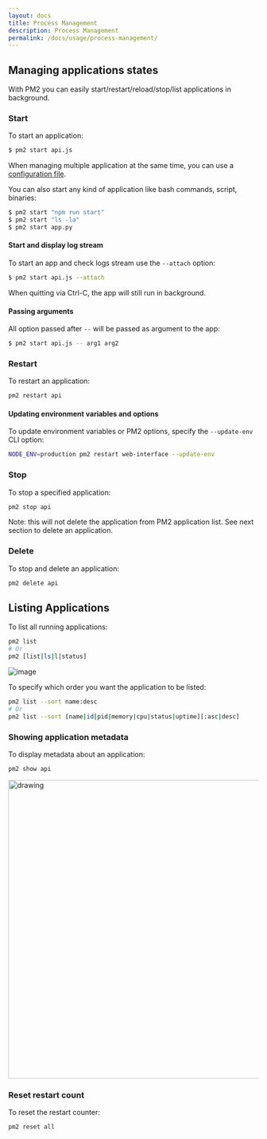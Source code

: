 ```yaml
---
layout: docs
title: Process Management
description: Process Management
permalink: /docs/usage/process-management/
---
```


## Managing applications states

With PM2 you can easily start/restart/reload/stop/list applications in background.

### Start
  
To start an application:

```bash
$ pm2 start api.js
```

When managing multiple application at the same time, you can use a [configuration file](/docs/usage/application-declaration/).

You can also start any kind of application like bash commands, script, binaries:

```bash
$ pm2 start "npm run start"
$ pm2 start "ls -la"
$ pm2 start app.py
```

#### Start and display log stream

To start an app and check logs stream use the `--attach` option:

```bash
$ pm2 start api.js --attach
```

When quitting via Ctrl-C, the app will still run in background.

#### Passing arguments

All option passed after `--` will be passed as argument to the app:

```bash
$ pm2 start api.js -- arg1 arg2
```

### Restart

To restart an application:

```bash
pm2 restart api
```

#### Updating environment variables and options

To update environment variables or PM2 options, specify the `--update-env` CLI option:

```bash
NODE_ENV=production pm2 restart web-interface --update-env
```

### Stop

To stop a specified application:

```bash
pm2 stop api
```

Note: this will not delete the application from PM2 application list. See next section to delete an application.

### Delete 

To stop and delete an application:

```bash
pm2 delete api
```

## Listing Applications

To list all running applications:

```bash
pm2 list
# Or
pm2 [list|ls|l|status]
```

![image](https://user-images.githubusercontent.com/757747/123511260-a3f78e00-d680-11eb-8907-3f1017ef7dc8.png)


To specify which order you want the application to be listed:

```bash
pm2 list --sort name:desc
# Or
pm2 list --sort [name|id|pid|memory|cpu|status|uptime][:asc|desc]
```

### Showing application metadata

To display metadata about an application:

```bash
pm2 show api
```

<img src="https://user-images.githubusercontent.com/757747/123510635-fafb6400-d67c-11eb-8534-0ce6106979b2.png" alt="drawing" width="600"/>

### Reset restart count

To reset the restart counter:

```bash
pm2 reset all
```
